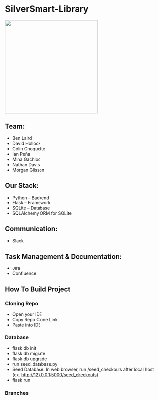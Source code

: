 # SilverSmart-Library
<img src="https://github.com/morganglis/SilverSmart-Library/assets/112116221/87435c18-7d66-4298-b2e9-e43b4eb7b226" width="300" height="300" />

## Team:
* Ben Laird
* David Hollock
* Colin Choquette
* Ian Peña
* Mina Gachloo
* Nathan Davis
* Morgan Glisson

## Our Stack:
* Python – Backend
* Flask – Framework
* SQLite – Database
* SQLAlchemy ORM for SQLite

## Communication:
* Slack

## Task Management & Documentation: 
* Jira
* Confluence

## How To Build Project

### Cloning Repo
- Open your IDE
- Copy Repo Clone Link
- Paste into IDE
  
### Database
- flask db init
- flask db migrate
- flask db upgrade
- run seed_database.py
- Seed Database: In web browser, run /seed_checkouts after local host (ex. http://127.0.0.1:5000/seed_checkouts)
- flask run
  
### Branches
